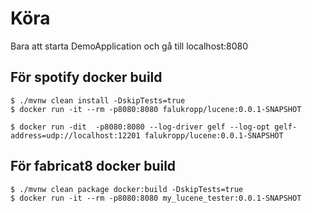 # Köra

Bara att starta DemoApplication och gå till localhost:8080

## För spotify docker build
```
$ ./mvnw clean install -DskipTests=true
$ docker run -it --rm -p8080:8080 falukropp/lucene:0.0.1-SNAPSHOT

$ docker run -dit  -p8080:8080 --log-driver gelf --log-opt gelf-address=udp://localhost:12201 falukropp/lucene:0.0.1-SNAPSHOT

```
 
## För fabricat8 docker build
```
$ ./mvnw clean package docker:build -DskipTests=true
$ docker run -it --rm -p8080:8080 my_lucene_tester:0.0.1-SNAPSHOT
``` 
